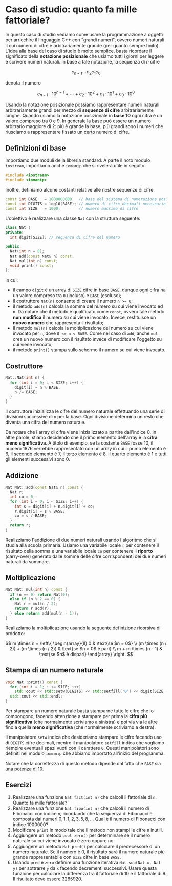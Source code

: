 # Caso di studio: quanto fa mille fattoriale?

In questo caso di studio vediamo come usare la programmazione a oggetti per
arricchire il linguaggio C++ con "grandi numeri", ovvero numeri naturali il cui
numero di cifre è arbitrariamente grande (per quanto sempre finito). L'idea alla
base del caso di studio è molto semplice, basta ricordare il significato della
**notazione posizionale** che usiamo tutti i giorni per leggere e scrivere
numeri naturali. In base a tale notazione, la sequenza di $n$ cifre

$$c_{n-1}\cdots c_2c_1c_0$$

denota il numero

$$
c_{n-1} \cdot 10^{n-1} + \cdots + c_2 \cdot 10^2 + c_1 \cdot 10^1 + c_0 \cdot 10^0
$$

Usando la notazione posizionale possiamo rappresentare numeri naturali
arbitrariamente grandi per mezzo di **sequenze di cifre** arbitrariamente
lunghe. Quando usiamo la notazione posizionale in **base 10** ogni cifra è un
valore compreso tra 0 e 9. In generale la base può essere un numero arbitrario
maggiore di 2: più è grande la base, più grandi sono i numeri che riusciamo a
rappresentare fissato un certo numero di cifre.

## Definizioni di base

Importiamo due moduli della libreria standard. A parte il noto modulo
`iostream`, importiamo anche `iomanip` che si rivelerà utile in seguito.

``` c++
#include <iostream>
#include <iomanip>
```

Inoltre, definiamo alcune costanti relative alle nostre sequenze di cifre:

``` c++
const int BASE   = 1000000000;  // base del sistema di numerazione posizionale
const int DIGITS = log10(BASE); // numero di cifre decimali necessarie per BASE
const int SIZE   = 1000;        // numero massimo di cifre
```

L'obiettivo è realizzare una classe `Nat` con la struttura seguente:

``` c++
class Nat {
private:
  int digit[SIZE]; // sequenza di cifre del numero

public:
  Nat(int n = 0);
  Nat add(const Nat& n) const;
  Nat mul(int n) const;
  void print() const;
};
```

in cui:

* il campo `digit` è un array di `SIZE` cifre in base `BASE`, dunque ogni cifra
  ha un valore compreso tra `0` (incluso) e `BASE` (escluso);
* il costruttore `Nat(n)` consente di creare il numero `n >= 0`;
* il metodo `add(n)` calcola la somma del numero su cui viene invocato ed `n`.
  Da notare che il metodo è qualificato come `const`, ovvero tale metodo **non
  modifica** il numero su cui viene invocato. Invece, restituisce un **nuovo
  numero** che rappresenta il risultato;
* il metodo `mul(n)` calcola la moltiplicazione del numero su cui viene invocato
  per `n`, dove `0 <= n < BASE`. Come nel caso di `add`, anche `mul` crea un
  nuovo numero con il risultato invece di modificare l'oggetto su cui viene
  invocato;
* il metodo `print()` stampa sullo schermo il numero su cui viene invocato.

## Costruttore

``` c++
Nat::Nat(int n) {
  for (int i = 0; i < SIZE; i++) {
    digit[i] = n % BASE;
    n /= BASE;
  }
}
```

Il costruttore inizializza le cifre del numero naturale effettuando una serie di
divisioni successive di `n` per la base. Ogni divisione determina un resto che
diventa una cifra del numero naturale.

Da notare che l'array di cifre viene inizializzato a partire dall'indice 0. In
altre parole, stiamo decidendo che il primo elemento dell'array è la **cifra
meno significativa**. A titolo di esempio, se la costante `BASE` fosse 10, il
numero 1876 verrebbe rappresentato con un array in cui il primo elemento è 6, il
secondo elemento è 7, il terzo elemento è 8, il quarto elemento è 1 e tutti gli
elementi successivi sono 0.

## Addizione

``` c++
Nat Nat::add(const Nat& n) const {
  Nat r;
  int co = 0;
  for (int i = 0; i < SIZE; i++) {
    int s = digit[i] + n.digit[i] + co;
    r.digit[i] = s % BASE;
    co = s / BASE;
  }
  return r;
}
```

Realizziamo l'addizione di due numeri naturali usando l'algoritmo che si studia
alla scuola primaria. Usiamo una variabile locale `r` per contenere il risultato
della somma e una variabile locale `co` per contenere il **riporto**
(carry-over) generato dalle somme delle cifre corrispondenti dei due numeri
naturali da sommare.

## Moltiplicazione

``` c++
Nat Nat::mul(int n) const {
  if (n == 0) return Nat(0);
  else if (n % 2 == 0) {
    Nat r = mul(n / 2);
    return r.add(r);
  } else return add(mul(n - 1));
}
```

Realizziamo la moltiplicazione usando la seguente definizione ricorsiva di
prodotto:

$$
  m \times n =
  \left\{
    \begin{array}{ll}
      0 & \text{se $n = 0$} \\
      (m \times (n / 2)) + (m \times (n / 2)) & \text{se $n > 0$ è pari} \\
      m + m \times (n - 1) & \text{se $n$ è dispari}
    \end{array}
  \right.
$$

## Stampa di un numero naturale

``` c++
void Nat::print() const {
  for (int i = 1; i <= SIZE; i++)
    std::cout << std::setw(DIGITS) << std::setfill('0') << digit[SIZE - i];
  std::cout << std::endl;
}
```

Per stampare un numero naturale basta stamparne tutte le cifre che lo
compongono, facendo attenzione a stampare per prima la **cifra più
significativa** (che normalmente scriviamo a sinistra) e poi via via le altre
fino a quella **meno significativa** (che normalmente scriviamo a destra).

Il manipolatore `setw` indica che desideriamo stampare le cifre facendo uso di
`DIGITS` cifre decimali, mentre il manipolatore `setfill` indica che vogliamo
riempire eventuali spazi vuoti con il carattere `0`. Questi manipolatori sono
definiti nel modulo `iomanip` che abbiamo importato all'inizio del programma.

Notare che la correttezza di questo metodo dipende dal fatto che `BASE` sia una
potenza di 10.

## Esercizi

1. Realizzare una funzione `Nat fact(int n)` che calcoli il fattoriale di `n`.
   Quanto fa mille fattoriale?
2. Realizzare una funzione `Nat fibo(int n)` che calcoli il numero di Fibonacci
   con indice `n`, ricordando che la sequenza di Fibonacci è composta dai numeri
   $0,1,1,2,3,5,8,\dots$ Qual è il numero di Fibonacci con indice 1000000?
3. Modificare `print` in modo tale che il metodo non stampi le cifre `0` inutili.
4. Aggiungere un metodo `bool zero()` per determinare se il numero naturale su
   cui viene invocato è zero oppure no.
5. Aggiungere un metodo `Nat pred()` per calcolare il predecessore di un numero
   naturale. Se il numero è 0, il risultato sarà il numero naturale più grande
   rappresentabile con `SIZE` cifre in base `BASE`.
6. Usando `pred` e `zero`  definire una funzione iterativa  `Nat sub(Nat x, Nat
   y)` per sottrarre `y` da `x` facendo decrementi successivi. Usare questa
   funzione per calcolare la differenza tra il fattoriale di 10 e il fattoriale
   di 9. Il risultato deve essere 3265920.
